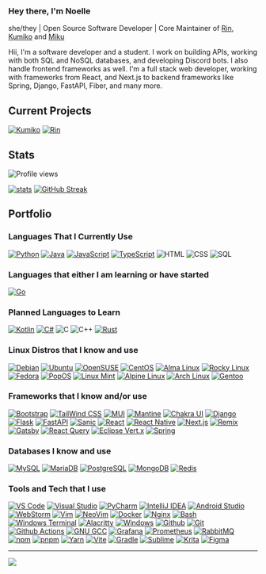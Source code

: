 ### Hey there, I'm Noelle

she/they | Open Source Software Developer | Core Maintainer of [Rin](https://github.com/No767/Rin), [Kumiko](https://github.com/No767/Kumiko) and [Miku](https://github.com/No767/Miku)

Hii, I'm a software developer and a student. I work on building APIs, working with both SQL and NoSQL databases, and developing Discord bots. I also handle frontend frameworks as well. I'm a full stack web developer, working with frameworks from React, and Next.js to backend frameworks like Spring, Django, FastAPI, Fiber, and many more.

## Current Projects

[![Kumiko](https://github-readme-stats.vercel.app/api/pin/?username=No767&repo=Kumiko&theme=dark&hide_border=true&border_radius=6&icon_color=ffa8fb)](https://github.com/No767/Kumiko)
[![Rin](https://github-readme-stats.vercel.app/api/pin/?username=No767&repo=Rin&theme=dark&hide_border=true&border_radius=6&icon_color=ffa8fb)](https://github.com/No767/Rin)

## Stats
![Profile views](https://komarev.com/ghpvc/?username=No767&color=edb8ff)

<!-- [![trophy](https://github-profile-trophy.vercel.app/?username=No767&theme=discord)](https://github.com/ryo-ma/github-profile-trophy) -->

[![stats](https://github-readme-stats.vercel.app/api?username=No767&count_private=true&show_icons=true&theme=dark&hide_border=true&border_radius=6&icon_color=ffa8fb&card_width=350)](https://github.com/No767)
[![GitHub Streak](https://streak-stats.demolab.com?user=No767&theme=dark&hide_border=true&border_radius=6)](https://git.io/streak-stats)

## Portfolio

### Languages That I Currently Use

[![Python](https://img.shields.io/badge/-Python-141414?style=flat&logo=python)](https://www.python.org/)
[![Java](https://img.shields.io/badge/-Java-141414?style=flat&logo=openjdk)](https://adoptium.net/)
[![JavaScript](https://img.shields.io/badge/-JavaScript-141414?style=flat&logo=javascript)](https://www.javascript.com/)
[![TypeScript](https://img.shields.io/badge/-TypeScript-141414?style=flat&logo=typescript)](https://www.typescriptlang.org/)
![HTML](https://img.shields.io/badge/-HTML-141414?style=flat&logo=html5)
![CSS](https://img.shields.io/badge/-CSS-141414?style=flat&logo=css3)
![SQL](https://img.shields.io/badge/-SQL-141414?style=flat&logo=postgresql)

### Languages that either I am learning or have started

[![Go](https://img.shields.io/badge/-Go-141414?style=flat&logo=go)](https://go.dev/)

### Planned Languages to Learn

[![Kotlin](https://img.shields.io/badge/-Kotlin-141414?style=flat&logo=kotlin)](https://kotlinlang.org/)
[![C#](https://img.shields.io/badge/-C%23-141414?style=flat&logo=csharp)](https://docs.microsoft.com/en-us/dotnet/csharp/)
![C](https://img.shields.io/badge/-C-141414?style=flat&logo=c)
![C++](https://img.shields.io/badge/-C++-141414?style=flat&logo=c%2B%2B)
[![Rust](https://img.shields.io/badge/-Rust-141414?style=flat&logo=rust)](https://www.rust-lang.org/)

### Linux Distros that I know and use
[![Debian](https://img.shields.io/badge/-Debian-141414?style=flat&logo=debian)](https://www.debian.org/)
[![Ubuntu](https://img.shields.io/badge/-Ubuntu-141414?style=flat&logo=ubuntu)](https://ubuntu.com/)
[![OpenSUSE](https://img.shields.io/badge/-OpenSUSE-141414?style=flat&logo=opensuse)](https://ubuntu.com/)
[![CentOS](https://img.shields.io/badge/-CentOS-141414?style=flat&logo=centos)](https://www.centos.org/)
[![Alma Linux](https://img.shields.io/badge/-Alma%20Linux-141414?style=flat&logo=almalinux)](https://almalinux.org/)
[![Rocky Linux](https://img.shields.io/badge/-Rocky%20Linux-141414?style=flat&logo=rockylinux)](https://rockylinux.org/)
[![Fedora](https://img.shields.io/badge/-Fedora-141414?style=flat&logo=fedora)](https://getfedora.org/)
[![PopOS](https://img.shields.io/badge/-PopOS-141414?style=flat&logo=popos)](https://pop.system76.com/)
[![Linux Mint](https://img.shields.io/badge/-Linux%20Mint-141414?style=flat&logo=linux%20mint)](https://linuxmint.com/)
[![Alpine Linux](https://img.shields.io/badge/-Alpine%20Linux-141414?style=flat&logo=alpinelinux)](https://www.alpinelinux.org/)
[![Arch Linux](https://img.shields.io/badge/-Arch-141414?style=flat&logo=archlinux)](https://archlinux.org/)
[![Gentoo](https://img.shields.io/badge/-Gentoo-141414?style=flat&logo=gentoo)](https://www.gentoo.org/)

### Frameworks that I know and/or use
[![Bootstrap](https://img.shields.io/badge/-Bootstrap-141414?style=flat&logo=bootstrap)](https://getbootstrap.com/)
[![TailWind CSS](https://img.shields.io/badge/-Tailwind%20CSS-141414?style=flat&logo=tailwindcss)](https://tailwindcss.com)
[![MUI](https://img.shields.io/badge/-MUI-141414?style=flat&logo=mui)](https://mui.com/)
[![Mantine](https://img.shields.io/badge/-Mantine-141414?style=flat&logo=mantine)](https://mantine.dev/)
[![Chakra UI](https://img.shields.io/badge/-Chakra%20UI-141414?style=flat&logo=chakraui)](https://chakra-ui.com/)
[![Django](https://img.shields.io/badge/-Django-141414?style=flat&logo=django)](https://djangoproject.com)
[![Flask](https://img.shields.io/badge/-Flask-141414?style=flat&logo=flask)](https://flask.palletsprojects.com/en/2.0.x/)
[![FastAPI](https://img.shields.io/badge/-FastAPI-141414?style=flat&logo=fastapi)](https://fastapi.tiangolo.com/)
[![Sanic](https://img.shields.io/badge/-Sanic-141414?style=flat&logo=sanic)](https://sanic.readthedocs.io/en/stable/)
[![React](https://img.shields.io/badge/-React-141414?style=flat&logo=react)](https://reactjs.org)
[![React Native](https://img.shields.io/badge/-React%20Native-141414?style=flat&logo=react)](https://reactnative.dev/)
[![Next.js](https://img.shields.io/badge/-Next.js-141414?style=flat&logo=nextdotjs)](https://nextjs.org/org)
[![Remix](https://img.shields.io/badge/-Remix-141414?style=flat&logo=remix)](https://remix.run)
[![Gatsby](https://img.shields.io/badge/-Gatsby-141414?style=flat&logo=gatsby)](https://www.gatsbyjs.com/)
[![React Query](https://img.shields.io/badge/-React%20Query-141414?style=flat&logo=reactquery)](https://tanstack.com/query/v4)
[![Eclipse Vert.x](https://img.shields.io/badge/-Eclipse%20Vert.x-141414?style=flat&logo=eclipsevertdotx)](https://vertx.io/)
[![Spring](https://img.shields.io/badge/-Spring-141414?style=flat&logo=spring)](https://spring.io/)

### Databases I know and use
[![MySQL](https://img.shields.io/badge/-MySQL-141414?style=flat&logo=mysql&logoColor=FFFFFF)](https://www.mysql.com/)
[![MariaDB](https://img.shields.io/badge/-MariaDB-141414?style=flat&logo=mariadb&logoColor=FFFFFF)](https://mariadb.org/)
[![PostgreSQL](https://img.shields.io/badge/-PostgreSQL-141414?style=flat&logo=postgresql&logoColor=FFFFFF)](https://www.postgresql.org/)
[![MongoDB](https://img.shields.io/badge/-MongoDB-141414?style=flat&logo=mongodb)](https://www.mongodb.com/)
[![Redis](https://img.shields.io/badge/-Redis-141414?style=flat&logo=redis)](https://redis.io/)

### Tools and Tech that I use

[![VS Code](https://img.shields.io/badge/-Visual%20Studio%20Code-141414?style=flat&logo=visual-studio-code&logoColor=007ACC)](https://code.visualstudio.com/)
[![Visual Studio](https://img.shields.io/badge/-Visual%20Studio-141414?style=flat&logo=visual-studio)](https://visualstudio.microsoft.com/)
[![PyCharm](https://img.shields.io/badge/-PyCharm-141414?style=flat&logo=pycharm)](https://www.jetbrains.com/pycharm/)
[![IntelliJ IDEA](https://img.shields.io/badge/-IntelliJ%20IDEA-141414?style=flat&logo=intellij%20idea)](https://www.jetbrains.com/idea/)
[![Android Studio](https://img.shields.io/badge/-Android%20Studio-141414?style=flat&logo=android%20studio)](https://developer.android.com/studio)
[![WebStorm](https://img.shields.io/badge/-WebStorm-141414?style=flat&logo=webstorm)](https://www.jetbrains.com/webstorm/)
[![Vim](https://img.shields.io/badge/-Vim-141414?style=flat&logo=vim)](https://vim.org)
[![NeoVim](https://img.shields.io/badge/-NeoVim-141414?style=flat&logo=neovim)](https://neovim.io)
[![Docker](https://img.shields.io/badge/-Docker-141414?style=flat&logo=docker)](https://docker.com)
[![Nginx](https://img.shields.io/badge/-Nginx-141414?style=flat&logo=nginx)](https://nginx.org/)
[![Bash](https://img.shields.io/badge/-Bash-141414?style=flat&logo=gnubash)](https://www.gnu.org/software/bash/)
[![Windows Terminal](https://img.shields.io/badge/-Windows%20Terminal-141414?style=flat&logo=windows%20terminal)](https://github.com/microsoft/terminal)
[![Alacritty](https://img.shields.io/badge/-Alacritty-141414?style=flat&logo=alacritty)](https://github.com/alacritty/alacritty)
[![Windows](https://img.shields.io/badge/-Windows-141414?style=flat&logo=windows)](https://www.microsoft.com/en-us/windows/)
[![Github](https://img.shields.io/badge/-Github-141414?style=flat&logo=github)](https://github.com)
[![Git](https://img.shields.io/badge/-Git-141414?style=flat&logo=git)](https://git-scm.com/)
[![Github Actions](https://img.shields.io/badge/-Github%20Actions-141414?style=flat&logo=github-actions)](https://github.com/features/actions)
[![GNU GCC](https://img.shields.io/badge/-GCC-141414?style=flat&logo=gnu)](https://gcc.gnu.org/)
[![Grafana](https://img.shields.io/badge/-Grafana-141414?style=flat&logo=grafana)](https://grafana.com/)
[![Prometheus](https://img.shields.io/badge/-Prometheus-141414?style=flat&logo=prometheus)](https://prometheus.io/)
[![RabbitMQ](https://img.shields.io/badge/-RabbitMQ-141414?style=flat&logo=rabbitmq)](https://www.rabbitmq.com/)
[![npm](https://img.shields.io/badge/-npm-141414?style=flat&logo=npm)](https://www.npmjs.com/)
[![pnpm](https://img.shields.io/badge/-pnpm-141414?style=flat&logo=pnpm)](https://pnpm.io/)
[![Yarn](https://img.shields.io/badge/-Yarn-141414?style=flat&logo=yarn)](https://yarnpkg.com/)
[![Vite](https://img.shields.io/badge/-Vite-141414?style=flat&logo=vite)](https://vitejs.dev/)
[![Gradle](https://img.shields.io/badge/-Gradle-141414?style=flat&logo=gradle)](https://gradle.org/)
[![Sublime](https://img.shields.io/badge/-Sublime-141414?style=flat&logo=sublimetext)](https://www.sublimetext.com/)
[![Krita](https://img.shields.io/badge/-Krita-141414?style=flat&logo=krita&logoColor=white)](https://krita.org/en)
[![Figma](https://img.shields.io/badge/-Figma-141414?style=flat&logo=Figma&logoColor=white)](https://figma.com)

---
<a href="https://github.com/No767">
  <img src="https://github-readme-stats.vercel.app/api/top-langs/?&username=No767&hide=css,html&theme=dark&layout=compact&hide_border=true&icon_color=ffa8fb" />
</a>
